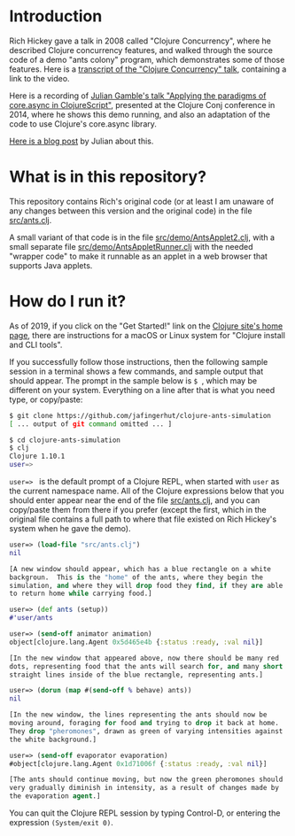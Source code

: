 # Introduction

Rich Hickey gave a talk in 2008 called "Clojure Concurrency", where he
described Clojure concurrency features, and walked through the source
code of a demo "ants colony" program, which demonstrates some of those
features.  Here is a [transcript of the "Clojure Concurrency"
talk](https://github.com/matthiasn/talk-transcripts/blob/master/Hickey_Rich/ClojureConcurrency.md),
containing a link to the video.

Here is a recording of [Julian Gamble's talk "Applying the paradigms
of core.async in
ClojureScript"](https://www.youtube.com/watch?v=JUrOebC5HmA),
presented at the Clojure Conj conference in 2014, where he shows this
demo running, and also an adaptation of the code to use Clojure's
core.async library.

[Here is a blog
post](https://juliangamble.com/blog/2014/12/31/clojure-ants-in-clojurescript-demo/)
by Julian about this.


# What is in this repository?

This repository contains Rich's original code (or at least I am
unaware of any changes between this version and the original code) in
the file [src/ants.clj](src/ants.clj).

A small variant of that code is in the file
[src/demo/AntsApplet2.clj](src/demo/AntsApplet2.clj), with a small
separate file
[src/demo/AntsAppletRunner.clj](src/demo/AntsAppletRunner.clj) with
the needed "wrapper code" to make it runnable as an applet in a web
browser that supports Java applets.


# How do I run it?

As of 2019, if you click on the "Get Started!" link on the [Clojure
site's home page](https://clojure.org), there are instructions for a
macOS or Linux system for "Clojure install and CLI tools".

If you successfully follow those instructions, then the following
sample session in a terminal shows a few commands, and sample output
that should appear.  The prompt in the sample below is `$ `, which may
be different on your system.  Everything on a line after that is what
you need type, or copy/paste:

```bash
$ git clone https://github.com/jafingerhut/clojure-ants-simulation
[ ... output of git command omitted ... ]

$ cd clojure-ants-simulation
$ clj
Clojure 1.10.1
user=> 
```

`user=> ` is the default prompt of a Clojure REPL, when started with
`user` as the current namespace name.  All of the Clojure expressions
below that you should enter appear near the end of the file
[src/ants.clj](src/ants.clj), and you can copy/paste them from there
if you prefer (except the first, which in the original file contains a
full path to where that file existed on Rich Hickey's system when he
gave the demo).

```clojure
user=> (load-file "src/ants.clj")
nil

[A new window should appear, which has a blue rectangle on a white
backgroun.  This is the "home" of the ants, where they begin the
simulation, and where they will drop food they find, if they are able
to return home while carrying food.]

user=> (def ants (setup))
#'user/ants

user=> (send-off animator animation)
object[clojure.lang.Agent 0x5d465e4b {:status :ready, :val nil}]

[In the new window that appeared above, now there should be many red
dots, representing food that the ants will search for, and many short
straight lines inside of the blue rectangle, representing ants.]

user=> (dorun (map #(send-off % behave) ants))
nil

[In the new window, the lines representing the ants should now be
moving around, foraging for food and trying to drop it back at home.
They drop "pheromones", drawn as green of varying intensities against
the white background.]

user=> (send-off evaporator evaporation)
#object[clojure.lang.Agent 0x1d71006f {:status :ready, :val nil}]

[The ants should continue moving, but now the green pheromones should
very gradually diminish in intensity, as a result of changes made by
the evaporation agent.]
```

You can quit the Clojure REPL session by typing Control-D, or entering
the expression `(System/exit 0)`.
